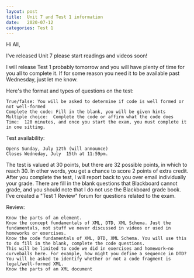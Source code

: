 ```yaml
---
layout: post
title:  Unit 7 and Test 1 information
date:   2020-07-12
categories: Test 1
---
```


Hi All,

I've released Unit 7 please start readings and videos soon!

I will release Test 1 probably tomorrow and you will have plenty of time for you all to complete it. If for some reason you need it to be available past Wednesday, just let me know.

Here's the format and types of questions on the test:

    True/false: You will be asked to determine if code is well formed or not well-formed
    Complete the code: Fill in the blank, you will be given hints
    Multiple choice:  Complete the code or affirm what the code does
    Time:  120 minutes, and once you start the exam, you must complete it in one sitting.


Test availability:

    Opens Sunday, July 12th (will announce)
    Closes Wedneday, July  15th at 11:59pm.


The test is valued at 30 points, but there are 32 possible points, in which to reach 30. In other words, you get a chance to score 2 points of extra credit.  After you complete the test, I will report back to you over email individually your grade. There are fill in the blank questions that Blackboard cannot grade, and you should note that I do not use the Blackboard grade book. I’ve created a "Test 1 Review" forum for questions related to the exam. 

Review: 

    Know the parts of an element.
    Know the concept fundamentals of XML, DTD, XML Schema. Just the fundamentals, not stuff we never discussed in videos or used in homeworks or exercises. 
    Know the code fundamentals of XML, DTD, XML Schema. You will use this to do fill in the blank, complete the code questions.
    This will be limited to code we did in exercises and homework—no curveballs here. For example, how might you define a sequence in DTD? 
    You will be asked to identify whether or not a code fragment is legal/well-formed XML. 
    Know the parts of an XML document 



